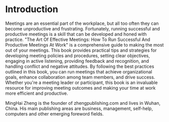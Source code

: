 # Introduction

Meetings are an essential part of the workplace, but all too often they can become unproductive and frustrating. Fortunately, running successful and productive meetings is a skill that can be developed and honed with practice. "The Art Of Effective Meetings: How To Run Successful And Productive Meetings At Work" is a comprehensive guide to making the most out of your meetings. This book provides practical tips and strategies for developing meeting policies and procedures, setting clear objectives, engaging in active listening, providing feedback and recognition, and handling conflict and negative attitudes. By following the best practices outlined in this book, you can run meetings that achieve organizational goals, enhance collaboration among team members, and drive success. Whether you're a meeting leader or participant, this book is an invaluable resource for improving meeting outcomes and making your time at work more efficient and productive.

MingHai Zheng is the founder of zhengpublishing.com and lives in Wuhan, China. His main publishing areas are business, management, self-help, computers and other emerging foreword fields.
